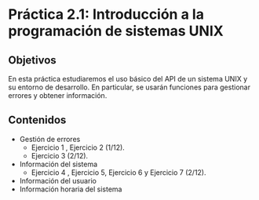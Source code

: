# Práctica 2.1: Introducción a la programación de sistemas UNIX

## Objetivos

En esta práctica estudiaremos el uso básico del API de un sistema UNIX y su entorno de desarrollo. En particular, se usarán funciones para gestionar errores y obtener información.

## Contenidos

+ Gestión de errores
    + Ejercicio 1 , Ejercicio 2 (1/12).
    + Ejercicio 3 (2/12).
+ Información del sistema
    + Ejercicio 4 , Ejercicio 5, Ejercicio 6 y Ejercicio 7 (2/12).
+ Información del usuario
+ Información horaria del sistema
